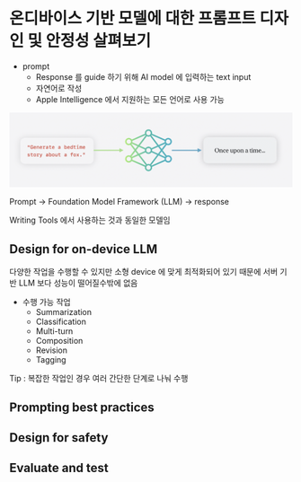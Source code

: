# 온디바이스 기반 모델에 대한 프롬프트 디자인 및 안정성 살펴보기

* prompt
    * Response 를 guide 하기 위해 AI model 에 입력하는 text input
    * 자연어로 작성
    * Apple Intelligence 에서 지원하는 모든 언어로 사용 가능

![alt text](image-27.png)

Prompt -> Foundation Model Framework (LLM) -> response

Writing Tools 에서 사용하는 것과 동일한 모델임


## Design for on-device LLM

다양한 작업을 수행할 수 있지만 소형 device 에 맞게 최적화되어 있기 때문에 서버 기반 LLM 보다 성능이 떨어질수밖에 없음

* 수행 가능 작업
    * Summarization
    * Classification
    * Multi-turn
    * Composition
    * Revision
    * Tagging

Tip : 복잡한 작업인 경우 여러 간단한 단계로 나눠 수행



## Prompting best practices

## Design for safety

## Evaluate and test